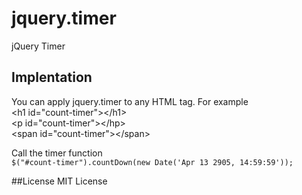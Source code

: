 # jquery.timer
jQuery Timer <br/>

## Implentation 
You can apply jquery.timer to any HTML tag. For example <br/>
&lt;h1 id="count-timer"&gt;&lt;/h1&gt; <br/>
&lt;p id="count-timer"&gt;&lt;/hp&gt; <br/>
&lt;span id="count-timer"&gt;&lt;/span&gt; <br/>

Call the timer function<br/>
```$("#count-timer").countDown(new Date('Apr 13 2905, 14:59:59'));```

##License
MIT License
